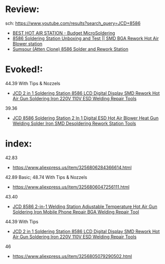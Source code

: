 # Review:
sch: https://www.youtube.com/results?search_query=JCD+8586

- [BEST HOT AIR STATION - Budget MicroSoldering](https://youtu.be/66W8VtceRZc)
- [8586 Soldering Station Unboxing and Test || SMD BGA Rework Hot Air Blower station](https://youtu.be/108GThzC_ro)
- [Sumsour (Atten Clone) 8586 Solder and Rework Station](https://youtu.be/7E5ZXvsCvVg)

# Evoked!:
44.39 With Tips & Nozzels
- [JCD 2 in 1 Soldering Station 8586 LCD Digital Display SMD Rework Hot Air Gun Soldering Iron 220V 110V ESD Welding Repair Tools](https://www.aliexpress.us/item/3256805974803145.html)

39.36
- [JCD 8586 Soldering Station 2 In 1 Digital ESD Hot Air Blower Heat Gun Welding Solder Iron SMD Desoldering Rework Station Tools](https://www.aliexpress.us/item/3256806240950143.html)

# index:
42.83
- https://www.aliexpress.us/item/3256806284366614.html

42.89 Basic; 48.74 With Tips & Nozzels
- https://www.aliexpress.us/item/3256806047256111.html

43.40
- [JCD 8586 2-in-1 Welding Station Adjustable Temperature Hot Air Gun Soldering Iron Mobile Phone Repair BGA Welding Repair Tool](https://www.aliexpress.us/item/3256806441767425.html)

44.39 With Tips
- [JCD 2 in 1 Soldering Station 8586 LCD Digital Display SMD Rework Hot Air Gun Soldering Iron 220V 110V ESD Welding Repair Tools](https://www.aliexpress.us/item/3256805974803145.html)

46
- https://www.aliexpress.us/item/3256805079290502.html

